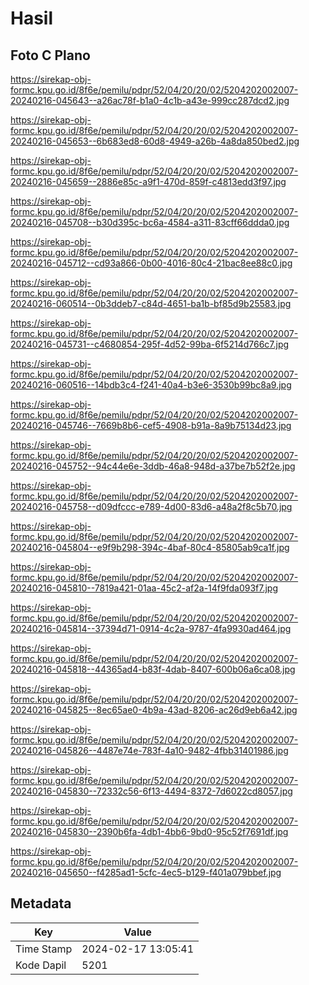 # Hasil

## Foto C Plano

https://sirekap-obj-formc.kpu.go.id/8f6e/pemilu/pdpr/52/04/20/20/02/5204202002007-20240216-045643--a26ac78f-b1a0-4c1b-a43e-999cc287dcd2.jpg

https://sirekap-obj-formc.kpu.go.id/8f6e/pemilu/pdpr/52/04/20/20/02/5204202002007-20240216-045653--6b683ed8-60d8-4949-a26b-4a8da850bed2.jpg

https://sirekap-obj-formc.kpu.go.id/8f6e/pemilu/pdpr/52/04/20/20/02/5204202002007-20240216-045659--2886e85c-a9f1-470d-859f-c4813edd3f97.jpg

https://sirekap-obj-formc.kpu.go.id/8f6e/pemilu/pdpr/52/04/20/20/02/5204202002007-20240216-045708--b30d395c-bc6a-4584-a311-83cff66ddda0.jpg

https://sirekap-obj-formc.kpu.go.id/8f6e/pemilu/pdpr/52/04/20/20/02/5204202002007-20240216-045712--cd93a866-0b00-4016-80c4-21bac8ee88c0.jpg

https://sirekap-obj-formc.kpu.go.id/8f6e/pemilu/pdpr/52/04/20/20/02/5204202002007-20240216-060514--0b3ddeb7-c84d-4651-ba1b-bf85d9b25583.jpg

https://sirekap-obj-formc.kpu.go.id/8f6e/pemilu/pdpr/52/04/20/20/02/5204202002007-20240216-045731--c4680854-295f-4d52-99ba-6f5214d766c7.jpg

https://sirekap-obj-formc.kpu.go.id/8f6e/pemilu/pdpr/52/04/20/20/02/5204202002007-20240216-060516--14bdb3c4-f241-40a4-b3e6-3530b99bc8a9.jpg

https://sirekap-obj-formc.kpu.go.id/8f6e/pemilu/pdpr/52/04/20/20/02/5204202002007-20240216-045746--7669b8b6-cef5-4908-b91a-8a9b75134d23.jpg

https://sirekap-obj-formc.kpu.go.id/8f6e/pemilu/pdpr/52/04/20/20/02/5204202002007-20240216-045752--94c44e6e-3ddb-46a8-948d-a37be7b52f2e.jpg

https://sirekap-obj-formc.kpu.go.id/8f6e/pemilu/pdpr/52/04/20/20/02/5204202002007-20240216-045758--d09dfccc-e789-4d00-83d6-a48a2f8c5b70.jpg

https://sirekap-obj-formc.kpu.go.id/8f6e/pemilu/pdpr/52/04/20/20/02/5204202002007-20240216-045804--e9f9b298-394c-4baf-80c4-85805ab9ca1f.jpg

https://sirekap-obj-formc.kpu.go.id/8f6e/pemilu/pdpr/52/04/20/20/02/5204202002007-20240216-045810--7819a421-01aa-45c2-af2a-14f9fda093f7.jpg

https://sirekap-obj-formc.kpu.go.id/8f6e/pemilu/pdpr/52/04/20/20/02/5204202002007-20240216-045814--37394d71-0914-4c2a-9787-4fa9930ad464.jpg

https://sirekap-obj-formc.kpu.go.id/8f6e/pemilu/pdpr/52/04/20/20/02/5204202002007-20240216-045818--44365ad4-b83f-4dab-8407-600b06a6ca08.jpg

https://sirekap-obj-formc.kpu.go.id/8f6e/pemilu/pdpr/52/04/20/20/02/5204202002007-20240216-045825--8ec65ae0-4b9a-43ad-8206-ac26d9eb6a42.jpg

https://sirekap-obj-formc.kpu.go.id/8f6e/pemilu/pdpr/52/04/20/20/02/5204202002007-20240216-045826--4487e74e-783f-4a10-9482-4fbb31401986.jpg

https://sirekap-obj-formc.kpu.go.id/8f6e/pemilu/pdpr/52/04/20/20/02/5204202002007-20240216-045830--72332c56-6f13-4494-8372-7d6022cd8057.jpg

https://sirekap-obj-formc.kpu.go.id/8f6e/pemilu/pdpr/52/04/20/20/02/5204202002007-20240216-045830--2390b6fa-4db1-4bb6-9bd0-95c52f7691df.jpg

https://sirekap-obj-formc.kpu.go.id/8f6e/pemilu/pdpr/52/04/20/20/02/5204202002007-20240216-045650--f4285ad1-5cfc-4ec5-b129-f401a079bbef.jpg


## Metadata

| Key        | Value               |
| ---------- | ------------------- |
| Time Stamp | 2024-02-17 13:05:41 |
| Kode Dapil | 5201                |



